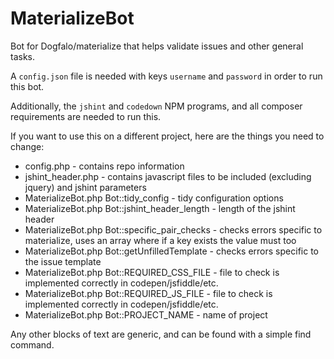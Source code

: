 # MaterializeBot

Bot for Dogfalo/materialize that helps validate issues and other general tasks.

A `config.json` file is needed with keys `username` and `password` in order to run this bot.

Additionally, the `jshint` and `codedown` NPM programs, and all composer requirements are needed to run this.

If you want to use this on a different project, here are the things you need to change:

* config.php - contains repo information
* jshint_header.php - contains javascript files to be included (excluding jquery) and jshint parameters
* MaterializeBot.php Bot::tidy_config - tidy configuration options
* MaterializeBot.php Bot::jshint_header_length - length of the jshint header
* MaterializeBot.php Bot::specific_pair_checks - checks errors specific to materialize, uses an array where if a key exists the value must too
* MaterializeBot.php Bot::getUnfilledTemplate - checks errors specific to the issue template
* MaterializeBot.php Bot::REQUIRED_CSS_FILE - file to check is implemented correctly in codepen/jsfiddle/etc.
* MaterializeBot.php Bot::REQUIRED_JS_FILE - file to check is implemented correctly in codepen/jsfiddle/etc.
* MaterializeBot.php Bot::PROJECT_NAME - name of project

Any other blocks of text are generic, and can be found with a simple find command.
